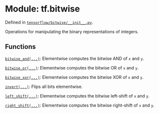 <div itemscope itemtype="http://developers.google.com/ReferenceObject">
<meta itemprop="name" content="tf.bitwise" />
<meta itemprop="path" content="Stable" />
</div>

# Module: tf.bitwise



Defined in [`tensorflow/bitwise/__init__.py`](https://www.tensorflow.org/code/tensorflow/bitwise/__init__.py).

Operations for manipulating the binary representations of integers.

## Functions

[`bitwise_and(...)`](../tf/bitwise/bitwise_and.md): Elementwise computes the bitwise AND of `x` and `y`.

[`bitwise_or(...)`](../tf/bitwise/bitwise_or.md): Elementwise computes the bitwise OR of `x` and `y`.

[`bitwise_xor(...)`](../tf/bitwise/bitwise_xor.md): Elementwise computes the bitwise XOR of `x` and `y`.

[`invert(...)`](../tf/bitwise/invert.md): Flips all bits elementwise.

[`left_shift(...)`](../tf/bitwise/left_shift.md): Elementwise computes the bitwise left-shift of `x` and `y`.

[`right_shift(...)`](../tf/bitwise/right_shift.md): Elementwise computes the bitwise right-shift of `x` and `y`.

